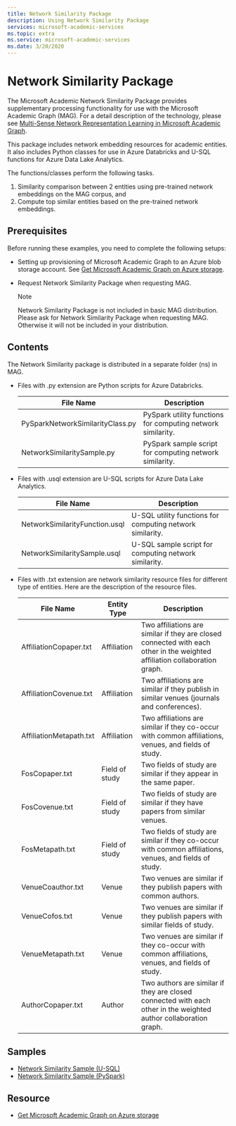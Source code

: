 ```yaml
---
title: Network Similarity Package
description: Using Network Similarity Package
services: microsoft-academic-services
ms.topic: extra
ms.service: microsoft-academic-services
ms.date: 3/20/2020
---
```

# Network Similarity Package

The Microsoft Academic Network Similarity Package provides supplementary processing functionality for use with the Microsoft Academic Graph (MAG). For a detail description of the technology, please see [Multi-Sense Network Representation Learning in Microsoft Academic Graph](https://www.microsoft.com/research/project/academic/articles/multi-sense-network-representation-learning-in-microsoft-academic-graph/).

This package includes network embedding resources for academic entities. It also includes Python classes for use in Azure Databricks and U-SQL functions for Azure Data Lake Analytics.

The functions/classes perform the following tasks.

1. Similarity comparison between 2 entities using pre-trained network embeddings on the MAG corpus, and
2. Compute top similar entities based on the pre-trained network embeddings.

## Prerequisites

Before running these examples, you need to complete the following setups:

* Setting up provisioning of Microsoft Academic Graph to an Azure blob storage account. See [Get Microsoft Academic Graph on Azure storage](get-started-setup-provisioning.md).

* Request Network Similarity Package when requesting MAG.

  > [!NOTE]
  > Network Similarity Package is not included in basic MAG distribution. Please ask for Network Similarity Package when requesting MAG. Otherwise it will not be included in your distribution.

## Contents

The Network Similarity package is distributed in a separate folder (ns) in MAG.

* Files with .py extension are Python scripts for Azure Databricks.

  |File Name|Description|
  |---------|---------|
  |PySparkNetworkSimilarityClass.py|PySpark utility functions for computing network similarity.|
  |NetworkSimilaritySample.py|PySpark sample script for computing network similarity.|
  
* Files with .usql extension are U-SQL scripts for Azure Data Lake Analytics.

  |File Name|Description|
  |---------|---------|
  |NetworkSimilarityFunction.usql|U-SQL utility functions for computing network similarity.|
  |NetworkSimilaritySample.usql|U-SQL sample script for computing network similarity.|

* Files with .txt extension are network similarity resource files for different type of entities. Here are the description of the resource files.
 
  |File Name|Entity Type|Description|
  |---|---|---|
  |AffiliationCopaper.txt|Affiliation|Two affiliations are similar if they are closed connected with each other in the weighted affiliation collaboration graph.|
  |AffiliationCovenue.txt|Affiliation|Two affiliations are similar if they publish in similar venues (journals and conferences).|
  |AffiliationMetapath.txt|Affiliation|Two affiliations are similar if they co-occur with common affiliations, venues, and fields of study.|
  |FosCopaper.txt|Field of study|Two fields of study are similar if they appear in the same paper.|
  |FosCovenue.txt|Field of study|Two fields of study are similar if they have papers from similar venues.|
  |FosMetapath.txt|Field of study|Two fields of study are similar if they co-occur with common affiliations, venues, and fields of study.|
  |VenueCoauthor.txt|Venue|Two venues are similar if they publish papers with common authors.|
  |VenueCofos.txt|Venue|Two venues are similar if they publish papers with similar fields of study.|
  |VenueMetapath.txt|Venue|Two venues are similar if they co-occur with common affiliations, venues, and fields of study.|
  |AuthorCopaper.txt|Author|Two authors are similar if they are closed connected with each other in the weighted author collaboration graph.|

## Samples

* [Network Similarity Sample (U-SQL)](network-similarity-analytics.md)
* [Network Similarity Sample (PySpark)](network-similarity-databricks.md)

## Resource

* [Get Microsoft Academic Graph on Azure storage](get-started-setup-provisioning.md)
